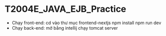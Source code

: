 # T2004E_JAVA_EJB_Practice
- Chạy front-end:
    cd vào thư mục frontend-nextjs 
    npm install
    npm run dev
- Chạy back-end:
    mở bằng intellij
    chạy tomcat server
